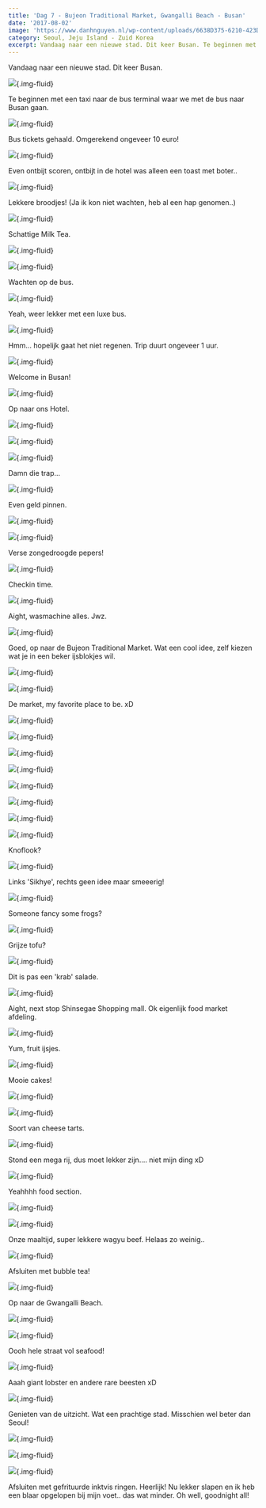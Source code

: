 ```yaml
---
title: 'Dag 7 - Bujeon Traditional Market, Gwangalli Beach - Busan'
date: '2017-08-02'
image: 'https://www.danhnguyen.nl/wp-content/uploads/6638D375-6210-423D-9E75-60D395F3DB33.jpg'
category: Seoul, Jeju Island - Zuid Korea
excerpt: Vandaag naar een nieuwe stad. Dit keer Busan. Te beginnen met een taxi naar de bus terminal waar we met de bus naar...
---
```


Vandaag naar een nieuwe stad. Dit keer Busan.

![](https://www.danhnguyen.nl/wp-content/uploads/92397889-2F74-45A8-B6BD-E765111423D6-700x394.jpg){.img-fluid}

Te beginnen met een taxi naar de bus terminal waar we met de bus naar Busan gaan.

![](https://www.danhnguyen.nl/wp-content/uploads/FA5426F8-D4E1-42C2-9C69-5FF658B7E455-700x394.jpg){.img-fluid}

Bus tickets gehaald. Omgerekend ongeveer 10 euro!

![](https://www.danhnguyen.nl/wp-content/uploads/C280572D-53B1-484F-ADAC-4CD2A85D0419-700x394.jpg){.img-fluid}

Even ontbijt scoren, ontbijt in de hotel was alleen een toast met boter..

![](https://www.danhnguyen.nl/wp-content/uploads/1F66EA8D-7DD9-4E28-9919-138F9E07EB3F-700x394.jpg){.img-fluid}

Lekkere broodjes! (Ja ik kon niet wachten, heb al een hap genomen..)

![](https://www.danhnguyen.nl/wp-content/uploads/80E71C96-A606-4808-989F-1D99C90EA113-700x394.jpg){.img-fluid}

Schattige Milk Tea.

![](https://www.danhnguyen.nl/wp-content/uploads/8B11A8BF-BA59-4FD9-93B0-FAEC650F5655-700x394.jpg){.img-fluid}

![](https://www.danhnguyen.nl/wp-content/uploads/8512735D-D5E6-40F8-A42C-124E88B6FF04-700x394.jpg){.img-fluid}

Wachten op de bus.

![](https://www.danhnguyen.nl/wp-content/uploads/AE7FDA15-DF4D-4AE1-9C44-D463962526E7-700x394.jpg){.img-fluid}

Yeah, weer lekker met een luxe bus.

![](https://www.danhnguyen.nl/wp-content/uploads/EDD472A7-23EE-45D6-A1E7-E98818560F89-700x394.jpg){.img-fluid}

Hmm... hopelijk gaat het niet regenen. Trip duurt ongeveer 1 uur.

![](https://www.danhnguyen.nl/wp-content/uploads/32B9C6DF-FCA6-42B9-8C02-136ADAC5328F-700x394.jpg){.img-fluid}

Welcome in Busan!

![](https://www.danhnguyen.nl/wp-content/uploads/93F31552-E79E-4073-8712-08A01C1B0913-700x394.jpg){.img-fluid}

Op naar ons Hotel.

![](https://www.danhnguyen.nl/wp-content/uploads/D52C9662-F506-4120-930D-44C4A6B0E737-700x394.jpg){.img-fluid}

![](https://www.danhnguyen.nl/wp-content/uploads/4D99C1D4-B378-49AB-9EA3-4A25FED3DE70-700x394.jpg){.img-fluid}

![](https://www.danhnguyen.nl/wp-content/uploads/75FC2089-0D59-443C-84D1-6EB78B86BA89-700x394.jpg){.img-fluid}

Damn die trap...

![](https://www.danhnguyen.nl/wp-content/uploads/1D837EEE-B4AE-4DA4-B337-9E974AA34524-700x394.jpg){.img-fluid}

Even geld pinnen.

![](https://www.danhnguyen.nl/wp-content/uploads/B1D1C95B-CB5F-4D49-A9E4-6E8A616C2822-700x394.jpg){.img-fluid}

![](https://www.danhnguyen.nl/wp-content/uploads/3F387A72-98BF-435D-9BA1-9B3047E84AE5-700x394.jpg){.img-fluid}

Verse zongedroogde pepers!

![](https://www.danhnguyen.nl/wp-content/uploads/FBB3273E-2297-4CCB-B777-11BE0A5A3C1C-700x394.jpg){.img-fluid}

Checkin time.

![](https://www.danhnguyen.nl/wp-content/uploads/72B7B57B-3B47-43A5-844D-1338000A4EF6-700x394.jpg){.img-fluid}

Aight, wasmachine alles. Jwz.

![](https://www.danhnguyen.nl/wp-content/uploads/06A4C2D6-A146-4162-93E3-D1875A880AEB-700x394.jpg){.img-fluid}

Goed, op naar de Bujeon Traditional Market. Wat een cool idee, zelf kiezen wat je in een beker ijsblokjes wil.

![](https://www.danhnguyen.nl/wp-content/uploads/081EE562-CDAB-4BE5-BFB8-025885953E46-700x394.jpg){.img-fluid}

![](https://www.danhnguyen.nl/wp-content/uploads/FE842C3F-F90E-406D-B112-532D120CFDF7-700x394.jpg){.img-fluid}

De market, my favorite place to be. xD

![](https://www.danhnguyen.nl/wp-content/uploads/42B145FF-F029-4B42-BC1C-6EC8C86C304E-700x394.jpg){.img-fluid}

![](https://www.danhnguyen.nl/wp-content/uploads/CE4588EA-7D81-460F-A8C6-E1DB494C4D6C-700x394.jpg){.img-fluid}

![](https://www.danhnguyen.nl/wp-content/uploads/6C1E26A7-9E52-45DA-BC9B-6EE689A3DD68-700x394.jpg){.img-fluid}

![](https://www.danhnguyen.nl/wp-content/uploads/A7ABBF59-F1E2-4C94-A09E-DCC02615A478-700x394.jpg){.img-fluid}

![](https://www.danhnguyen.nl/wp-content/uploads/388E8C42-16E4-4295-9D96-031D8E66FF92-700x394.jpg){.img-fluid}

![](https://www.danhnguyen.nl/wp-content/uploads/432C250D-79C2-42CD-8833-EC96DEBC1DCE-700x394.jpg){.img-fluid}

![](https://www.danhnguyen.nl/wp-content/uploads/0EFF5CEB-DC5F-468E-BB6C-A6335F0E48A5-700x394.jpg){.img-fluid}

![](https://www.danhnguyen.nl/wp-content/uploads/C49BD940-991F-4874-89E1-4A2864B4900F-700x394.jpg){.img-fluid}

Knoflook?

![](https://www.danhnguyen.nl/wp-content/uploads/F720D535-D558-4AD3-90F8-81A8125440C0-700x394.jpg){.img-fluid}

Links 'Sikhye', rechts geen idee maar smeeerig!

![](https://www.danhnguyen.nl/wp-content/uploads/E6DA8A98-B964-493C-A931-B1FF3ABB3B8D-700x394.jpg){.img-fluid}

Someone fancy some frogs?

![](https://www.danhnguyen.nl/wp-content/uploads/5C717BD5-C4C3-4538-808A-5AD74E4BC72D-700x394.jpg){.img-fluid}

Grijze tofu?

![](https://www.danhnguyen.nl/wp-content/uploads/6638D375-6210-423D-9E75-60D395F3DB33-700x394.jpg){.img-fluid}

Dit is pas een 'krab' salade.

![](https://www.danhnguyen.nl/wp-content/uploads/F770208D-58EC-406A-8B70-C92D2CAD695D-700x394.jpg){.img-fluid}

Aight, next stop Shinsegae Shopping mall. Ok eigenlijk food market afdeling.

![](https://www.danhnguyen.nl/wp-content/uploads/C6AD0F41-246C-4C04-9BB9-D6A4D7C46B2A-700x394.jpg){.img-fluid}

Yum, fruit ijsjes.

![](https://www.danhnguyen.nl/wp-content/uploads/DB473D7E-2923-475B-B2BF-FE1C348927BF-700x394.jpg){.img-fluid}

Mooie cakes!

![](https://www.danhnguyen.nl/wp-content/uploads/E302E738-AD37-4A0F-9024-76A26FE71182-700x394.jpg){.img-fluid}

![](https://www.danhnguyen.nl/wp-content/uploads/C72C4F2E-5ECB-47A5-BD24-6B983A27196D-700x394.jpg){.img-fluid}

Soort van cheese tarts.

![](https://www.danhnguyen.nl/wp-content/uploads/A24D2277-55AC-4A2A-95EA-ADC645E0F137-700x394.jpg){.img-fluid}

Stond een mega rij, dus moet lekker zijn.... niet mijn ding xD

![](https://www.danhnguyen.nl/wp-content/uploads/039B1FD0-CD65-409C-975A-05586DE46134-700x394.jpg){.img-fluid}

Yeahhhh food section.

![](https://www.danhnguyen.nl/wp-content/uploads/CA6CF059-434F-4D26-AA97-F9123356C834-700x394.jpg){.img-fluid}

![](https://www.danhnguyen.nl/wp-content/uploads/215B665A-6202-49D3-9786-8837F1C314E9-700x394.jpg){.img-fluid}

Onze maaltijd, super lekkere wagyu beef. Helaas zo weinig..

![](https://www.danhnguyen.nl/wp-content/uploads/E5BD9BD4-6F53-49A0-9477-03E0E63B2965-700x394.jpg){.img-fluid}

Afsluiten met bubble tea!

![](https://www.danhnguyen.nl/wp-content/uploads/6D7D7FBB-68C1-4237-B897-BBF830199BB1-700x394.jpg){.img-fluid}

Op naar de Gwangalli Beach.

![](https://www.danhnguyen.nl/wp-content/uploads/FD97CE03-6276-4BA6-BC4C-9FFA6BF2D610-700x394.jpg){.img-fluid}

![](https://www.danhnguyen.nl/wp-content/uploads/9CEF1E9C-3282-4E2F-849E-9EAE2E7C319A-700x394.jpg){.img-fluid}

Oooh hele straat vol seafood!

![](https://www.danhnguyen.nl/wp-content/uploads/EFDE337D-F324-437B-BDAE-636BE4F4CB4C-700x394.jpg){.img-fluid}

Aaah giant lobster en andere rare beesten xD

![](https://www.danhnguyen.nl/wp-content/uploads/C7DDDEED-2A49-4E65-B158-03437EBAE73B-700x394.jpg){.img-fluid}

Genieten van de uitzicht. Wat een prachtige stad. Misschien wel beter dan Seoul!

![](https://www.danhnguyen.nl/wp-content/uploads/E5B07E1D-87DA-4414-B33D-1BACB4D1CCB6-700x394.jpg){.img-fluid}

![](https://www.danhnguyen.nl/wp-content/uploads/EB00EECE-04DD-4129-A0B9-3DBC5D46DEA1-700x394.jpg){.img-fluid}

![](https://www.danhnguyen.nl/wp-content/uploads/62F53BCE-4F1A-462F-835F-2FCC595CDDC8-700x394.jpg){.img-fluid}

Afsluiten met gefrituurde inktvis ringen. Heerlijk!
Nu lekker slapen en ik heb een blaar opgelopen bij mijn voet.. das wat minder. Oh well, goodnight all!
